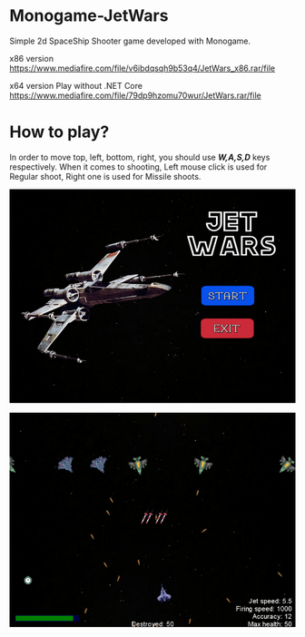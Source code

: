 # Monogame-JetWars
Simple 2d SpaceShip Shooter game developed with Monogame.

x86 version
https://www.mediafire.com/file/v6ibdqsqh9b53q4/JetWars_x86.rar/file

x64 version
Play without .NET Core
https://www.mediafire.com/file/79dp9hzomu70wur/JetWars.rar/file


# How to play?
In order to move top, left, bottom, right, you should use **_W,A,S,D_** keys respectively. When it comes to shooting, Left mouse click is used for Regular shoot, Right one is used for Missile shoots.

![](images/main_menu.png)

![](images/playing.png)
